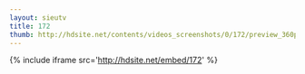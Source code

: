 ```yaml
---
layout: sieutv
title: 172
thumb: http://hdsite.net/contents/videos_screenshots/0/172/preview_360p.mp4.jpg
---
```

{% include iframe src='http://hdsite.net/embed/172' %}
 
